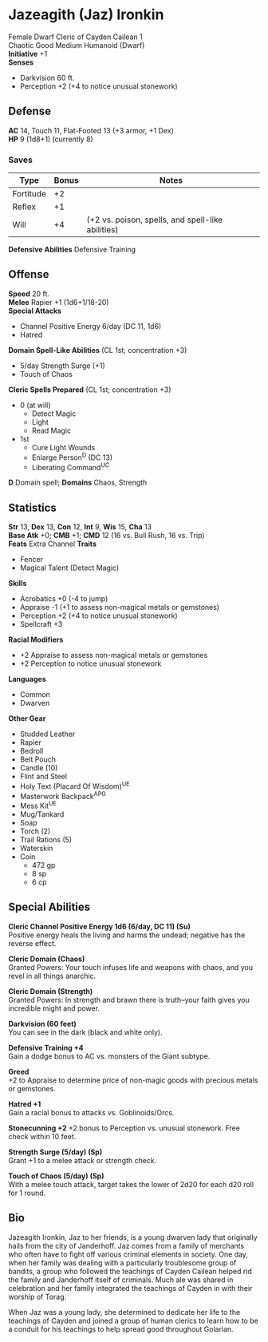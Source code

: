 # Jazeagith (Jaz) Ironkin

Female Dwarf Cleric of Cayden Cailean 1  
Chaotic Good Medium Humanoid (Dwarf)  
__Initiative__ +1  
__Senses__
- Darkvision 60 ft.
- Perception +2 (+4 to notice unusual stonework)

## Defense
__AC__ 14, Touch 11, Flat-Footed 13 (+3 armor, +1 Dex)  
__HP__ 9 (1d8+1) (currently 8)  

### Saves
| Type      | Bonus | Notes                                             |
|-----------|-------|---------------------------------------------------|
| Fortitude | +2    |                                                   |
| Reflex    | +1    |                                                   |
| Will      | +4    | (+2 vs. poison, spells, and spell-like abilities) |
 
__Defensive Abilities__ Defensive Training

## Offense
__Speed__ 20 ft.  
__Melee__ Rapier +1 (1d6+1/18-20)  
__Special Attacks__  
- Channel Positive Energy 6/day (DC 11, 1d6)
- Hatred 

__Domain Spell-Like Abilities__ (CL 1st; concentration +3)
- 5/day Strength Surge (+1)
- Touch of Chaos  

__Cleric Spells Prepared__ (CL 1st; concentration +3)
- 0 (at will)
  - Detect Magic
  - Light
  - Read Magic
- 1st
  - Cure Light Wounds
  - Enlarge Person<sup>D</sup> (DC 13)
  - Liberating Command<sup>UC</sup>  

__D__ Domain spell; __Domains__ Chaos, Strength

## Statistics

__Str__ 13, __Dex__ 13, __Con__ 12, __Int__ 9, __Wis__ 15, __Cha__ 13  
__Base Atk__ +0; __CMB__ +1; __CMD__ 12 (16 vs. Bull Rush, 16 vs. Trip)  
__Feats__ Extra Channel
__Traits__  
- Fencer
- Magical Talent (Detect Magic)  

__Skills__  
- Acrobatics +0 (-4 to jump)
- Appraise -1 (+1 to assess non-magical metals or gemstones)
- Perception +2 (+4 to notice unusual stonework)
- Spellcraft +3

__Racial Modifiers__  
- +2 Appraise to assess non-magical metals or gemstones
- +2 Perception to notice unusual stonework

__Languages__  
- Common
- Dwarven

__Other Gear__
- Studded Leather
- Rapier
- Bedroll
- Belt Pouch
- Candle (10)
- Flint and Steel
- Holy Text (Placard Of Wisdom)<sup>UE</sup>
- Masterwork Backpack<sup>APG</sup>
- Mess Kit<sup>UE</sup>
- Mug/Tankard
- Soap
- Torch (2)
- Trail Rations (5)
- Waterskin
- Coin
  - 472 gp
  - 8 sp
  - 6 cp

## Special Abilities

__Cleric Channel Positive Energy 1d6 (6/day, DC 11) (Su)__  
Positive energy heals the living and harms the undead; negative has the reverse effect.  
  
__Cleric Domain (Chaos)__   
Granted Powers: Your touch infuses life and weapons with chaos, and you revel in all things anarchic.  
  
__Cleric Domain (Strength)__  
Granted Powers: In strength and brawn there is truth–your faith gives you incredible might and power.
  
__Darkvision (60 feet)__  
You can see in the dark (black and white only).  
  
__Defensive Training +4__  
Gain a dodge bonus to AC vs. monsters of the Giant subtype.

__Greed__  
+2 to Appraise to determine price of non-magic goods with precious metals or gemstones.
  
__Hatred +1__  
Gain a racial bonus to attacks vs. Goblinoids/Orcs.  
  
__Stonecunning +2__
+2 bonus to Perception vs. unusual stonework. Free check within 10 feet.  
  
__Strength Surge (5/day) (Sp)__  
Grant +1 to a melee attack or strength check.  
  
__Touch of Chaos (5/day) (Sp)__  
With a melee touch attack, target takes the lower of 2d20 for each d20 roll for 1 round.

## Bio

Jazeagith Ironkin, Jaz to her friends, is a young dwarven lady that originally hails from the city of Janderhoff. Jaz comes from a family of merchants who often have to fight off various criminal elements in society. One day, when her family was dealing with a particularly troublesome group of bandits, a group who followed the teachings of Cayden Cailean helped rid the family and Janderhoff itself of criminals. Much ale was shared in celebration and her family integrated the teachings of Cayden in with their worship of Torag.
  
When Jaz was a young lady, she determined to dedicate her life to the teachings of Cayden and joined a group of human clerics to learn how to be a conduit for his teachings to help spread good throughout Golarian.
